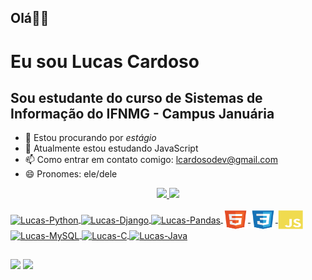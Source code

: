 ## Olá👋🏻
# Eu sou Lucas Cardoso
## Sou estudante do curso de Sistemas de Informação do IFNMG - Campus Januária

- 🔭 Estou procurando por *estágio*
- 🌱 Atualmente estou estudando JavaScript
- 📫 Como entrar em contato comigo: lcardosodev@gmail.com
- 😄 Pronomes: ele/dele
<!-- - ⚡ Fun fact: ... -->
 
<div align="center">
  <a href="https://github.com/brazillucas">
  <img height="180em" src="https://github-readme-stats.vercel.app/api?username=brazillucas&show_icons=true&theme=aura_dark&locale=pt-br&include_all_commits=true&count_private=true"/>
  <img height="180em" src="https://github-readme-stats.vercel.app/api/top-langs/?username=brazillucas&layout=compact&locale=pt-br&langs_count=7&theme=noctis_minimus"/>
</div>

<div style="display: inline_block"><br>
  <img align="center" alt="Lucas-Python" height="30" width="40" src="https://cdn.jsdelivr.net/gh/devicons/devicon/icons/python/python-original.svg">
  <img align="center" alt="Lucas-Django" height="30" width="40" src="https://cdn.icon-icons.com/icons2/2415/PNG/512/django_original_logo_icon_146559.png">
  <img align="center" alt="Lucas-Pandas" height="30" width="40" src="https://pandas.pydata.org/static/img/pandas_white.svg">  
  <img align="center" alt="Lucas-HTML" height="30" width="40" src="https://raw.githubusercontent.com/devicons/devicon/master/icons/html5/html5-original.svg">
  <img align="center" alt="Lucas-CSS" height="30" width="40" src="https://raw.githubusercontent.com/devicons/devicon/master/icons/css3/css3-original.svg">
  <img align="center" alt="Lucas-Js" height="30" width="40" src="https://raw.githubusercontent.com/devicons/devicon/master/icons/javascript/javascript-plain.svg">  
  <img align="center" alt="Lucas-MySQL" height="30" width="40" src="https://cdn.jsdelivr.net/gh/devicons/devicon/icons/mysql/mysql-original.svg">
  <img align="center" alt="Lucas-C" height="30" width="40" src="https://cdn.jsdelivr.net/gh/devicons/devicon/icons/c/c-original.svg">
  <img align="center" alt="Lucas-Java" height="30" width="40" src="https://cdn.jsdelivr.net/gh/devicons/devicon/icons/java/java-original.svg">
</div>
  
  ##
 
<div>
  <a href = "mailto:lcardosodev@gmail.com"><img src="https://img.shields.io/badge/-Gmail-%23333?style=for-the-badge&logo=gmail&logoColor=white" target="_blank"></a>
  <a href="https://www.linkedin.com/in/lcardoso64" target="_blank"><img src="https://img.shields.io/badge/-LinkedIn-%230077B5?style=for-the-badge&logo=linkedin&logoColor=white" target="_blank"></a> 
 
 <!--
  ![Snake animation](https://github.com/brazillucas/brazillucas/blob/output/github-contribution-grid-snake.svg)
 -->
</div>


<!--
- 👯 I’m looking to collaborate on ...
- 🤔 I’m looking for help with ...
- 💬 Ask me about ...
!-->
